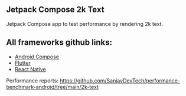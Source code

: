 ## Jetpack Compose 2k Text

Jetpack Compose app to test performance by rendering 2k text.

## All frameworks github links:
- [Android Compose](https://github.com/SanjayDevTech/perf-compose-2ktext)
- [Flutter](https://github.com/SanjayDevTech/perf-flutter-2ktext)
- [React Native](https://github.com/SanjayDevTech/perf-reactnative-2ktext)

Performance reports: https://github.com/SanjayDevTech/performance-benchmark-android/tree/main/2k-text
